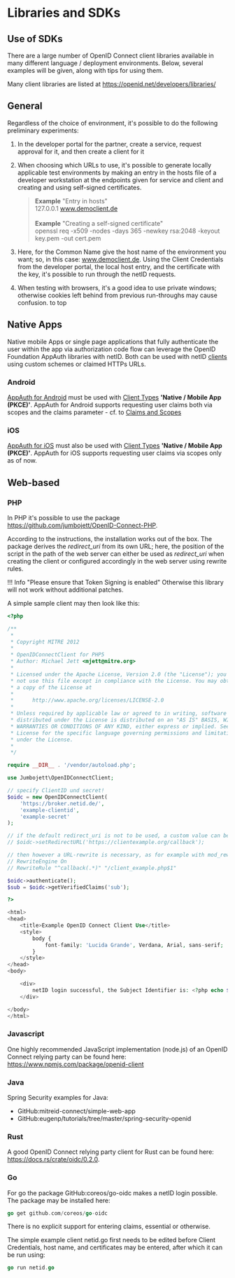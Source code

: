 # Libraries and SDKs

## Use of SDKs

There are a large number of OpenID Connect client libraries available in many different language / deployment environments. Below, several examples will be given, along with tips for using them.

Many client libraries are listed at <https://openid.net/developers/libraries/>

## General

Regardless of the choice of environment, it's possible to do the following preliminary experiments:

1. In the developer portal for the partner, create a service, request approval for it, and then create a client for it
2. When choosing which URLs to use, it's possible to generate locally applicable test environments by making an entry in the hosts file of a developer workstation at the endpoints given for service and client and creating and using self-signed certificates.
   > **Example** "Entry in hosts" <br>
   127.0.0.1  www.democlient.de <br><br>
   > **Example** "Creating a self-signed certificate" <br>
   openssl req -x509 -nodes -days 365 -newkey rsa:2048 -keyout key.pem -out cert.pem

3. Here, for the Common Name give the host name of the environment you want; so, in this case: www.democlient.de.
Using the Client Credentials from the developer portal, the local host entry, and the certificate with the key, it's possible to run through the netID requests.
4. When testing with browsers, it's a good idea to use private windows; otherwise cookies left behind from previous run-throughs may cause confusion.
to top

## Native Apps

Native mobile Apps or single page applications that fully authenticate the user within the app via authorization code flow can leverage the OpenID Foundation AppAuth libraries with netID.  Both can be used with netID [clients](../devportal/tutorial/clients/#creating-a-client) using custom schemes or claimed HTTPs URLs.

### Android

[AppAuth for Android](https://github.com/openid/AppAuth-Android#readme) must be used with [Client Types](index.md#client-types) **'Native / Mobile App (PKCE)'**. AppAuth for Android supports requesting user claims both via scopes and the claims parameter - cf. to [Claims and Scopes](index.md#claims-and-scopes)

### iOS

[AppAuth for iOS](https://github.com/openid/AppAuth-iOS#readme) must also be used with [Client Types](index.md#client-types) **'Native / Mobile App (PKCE)'**. AppAuth for iOS supports requesting user claims via scopes only as of now.

## Web-based

### PHP

In PHP it's possible to use the package <https://github.com/jumbojett/OpenID-Connect-PHP>.

According to the instructions, the installation works out of the box. The package derives the *redirect_uri* from its own URL; here, the position of the script in the path of the web server can either be used as *redirect_uri* when creating the client or configured accordingly in the web server using rewrite rules.

!!! Info "Please ensure that Token Signing is enabled"
    Otherwise this library will not work without additional patches.

A simple sample client may then look like this:

```php
<?php

/**
 *
 * Copyright MITRE 2012
 *
 * OpenIDConnectClient for PHP5
 * Author: Michael Jett <mjett@mitre.org>
 *
 * Licensed under the Apache License, Version 2.0 (the "License"); you may
 * not use this file except in compliance with the License. You may obtain
 * a copy of the License at
 *
 *      http://www.apache.org/licenses/LICENSE-2.0
 *
 * Unless required by applicable law or agreed to in writing, software
 * distributed under the License is distributed on an "AS IS" BASIS, WITHOUT
 * WARRANTIES OR CONDITIONS OF ANY KIND, either express or implied. See the
 * License for the specific language governing permissions and limitations
 * under the License.
 *
 */

require __DIR__ . '/vendor/autoload.php';

use Jumbojett\OpenIDConnectClient;

// specify ClientID und secret!
$oidc = new OpenIDConnectClient(
    'https://broker.netid.de/',
    'example-clientid',
    'example-secret'
);

// if the default redirect_uri is not to be used, a custom value can be set here:
// $oidc->setRedirectURL('https://clientexample.org/callback');

// then however a URL-rewrite is necessary, as for example with mod_rewrite from apache:
// RewriteEngine On
// RewriteRule "^callback(.*)" "/client_example.php$1"

$oidc->authenticate();
$sub = $oidc->getVerifiedClaims('sub');

?>

<html>
<head>
    <title>Example OpenID Connect Client Use</title>
    <style>
        body {
            font-family: 'Lucida Grande', Verdana, Arial, sans-serif;
        }
    </style>
</head>
<body>

    <div>
        netID login successful, the Subject Identifier is: <?php echo $sub; ?>
    </div>

</body>
</html>
```

### Javascript

One highly recommended JavaScript implementation (node.js) of an OpenID Connect relying party can be found here: <https://www.npmjs.com/package/openid-client>

### Java

Spring Security examples for Java:

- GitHub:mitreid-connect/simple-web-app
- GitHub:eugenp/tutorials/tree/master/spring-security-openid

### Rust

A good OpenID Connect relying party client for Rust can be found here: <https://docs.rs/crate/oidc/0.2.0>.

### Go

For go the package GitHub:coreos/go-oidc makes a netID login possible. The package may be installed here:

```go
go get github.com/coreos/go-oidc
```

There is no explicit support for entering claims, essential or otherwise.

The simple example client netid.go first needs to be edited before Client Credentials, host name, and certificates may be entered, after which it can be run using:

```go
go run netid.go
```
